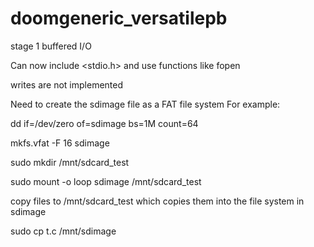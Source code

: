 # doomgeneric_versatilepb
stage 1 buffered I/O

Can now include <stdio.h> and use functions like fopen

writes are not implemented


Need to create the sdimage file as a FAT file system For example:

dd if=/dev/zero of=sdimage bs=1M count=64

mkfs.vfat -F 16 sdimage

sudo mkdir /mnt/sdcard_test

sudo mount -o loop sdimage /mnt/sdcard_test

copy files to /mnt/sdcard_test which copies them into the file system in sdimage

sudo cp t.c /mnt/sdimage

